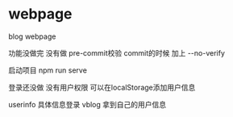# webpage
blog webpage

功能没做完 没有做 pre-commit校验  commit的时候 加上  --no-verify

启动项目 npm run serve

登录还没做 没有用户权限 可以在localStorage添加用户信息

userinfo 具体信息登录 vblog 拿到自己的用户信息

